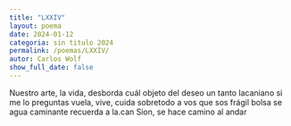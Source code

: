 ```yaml
---
title: "LXXIV"
layout: poema
date: 2024-01-12
categoria: sin titulo 2024
permalink: /poemas/LXXIV/
autor: Carlos Wolf
show_full_date: false
---
```

Nuestro arte, la vida, desborda cuál objeto del deseo
un tanto lacaniano si me lo preguntas
vuela, vive, cuida
sobretodo a vos que sos frágil bolsa se agua caminante
recuerda a la.can Sion, se hace camino al andar
